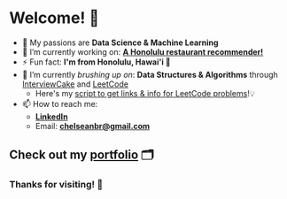 # Welcome! 👋

- 💖 My passions are **Data Science & Machine Learning**
- 🔭 I’m currently working on: **[A Honolulu restaurant recommender!](https://github.com/chelseanbr/hon-eats-recommender)**
- ⚡ Fun fact: **I'm from Honolulu, Hawai'i 🌴**
- 🌱 I’m currently *brushing up on*: **Data Structures & Algorithms** through [InterviewCake](https://InterviewCake.com) and [LeetCode](https://LeetCode.com)
  * Here's my [script to get links & info for LeetCode problems](https://github.com/chelseanbr/get_leetcode_problems)!💡
- 📫 How to reach me: 
  * **[LinkedIn](https://LinkedIn.com/chelseanbr)**
  * Email: **chelseanbr@gmail.com**
  
<h2>Check out my <a href=https://chelseanbr.com>portfolio</a> 🗂</h2>

### Thanks for visiting! 🤗

<!--
- 👯 I’m looking to collaborate on ...
- 🤔 I’m looking for help with ...
- 💬 Ask me about ...
- 😄 Pronouns: ...
-->
